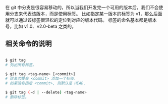 
在 git 中分支是很容易移动的，所以当我们开发完一个可用的版本后，我们不会使用分支来代表该版本，而是使用标签。
比如指定某一版本的标签为 v1，那么后面就可以通过该标签很轻松的定位到对应的版本代码。
标签的命名基本都是版本号，比如 v1.0、v2.0-beta 之类的。

## 相关命令的说明

```bash

$ git tag
# 列出所有标签。

$ git tag <tag-name> [<commit>]
# 给某次提交 <commit> 添加一个标签。
# 如果没有指定 <commit>, 则默认是 HEAD.

$ git tag (-d | --delete) <tag-name>
# 删除标签。

```